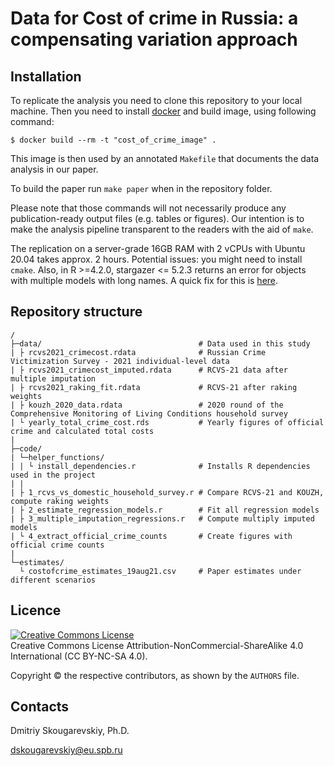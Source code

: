# Data for Cost of crime in Russia: a compensating variation approach

## Installation

To replicate the analysis you need to clone this repository to your local machine. 
Then you need to install [docker](https://docs.docker.com/get-docker/) and build image, using following command:
```console
$ docker build --rm -t "cost_of_crime_image" .
```

This image is then used by an annotated `Makefile` that documents the data analysis in our paper.

To build the paper run `make paper` when in the repository folder.

Please note that those commands will not necessarily produce any publication-ready output files (e.g. tables or figures). Our intention is to make the analysis pipeline transparent to the readers with the aid of `make`.

The replication on a server-grade 16GB RAM with 2 vCPUs with Ubuntu 20.04 takes approx. 2 hours. Potential issues: you might need to install `cmake`. Also, in R >=4.2.0, stargazer <= 5.2.3 returns an error for objects with multiple models with long names. A quick fix for this is [here](https://gist.github.com/alexeyknorre/b0780836f4cec04d41a863a683f91b53).
## Repository structure

```
/
├─data/                                   # Data used in this study
| ├ rcvs2021_crimecost.rdata              # Russian Crime Victimization Survey - 2021 individual-level data
| ├ rcvs2021_crimecost_imputed.rdata      # RCVS-21 data after multiple imputation
| ├ rcvs2021_raking_fit.rdata             # RCVS-21 after raking weights
| ├ kouzh_2020_data.rdata                 # 2020 round of the Comprehensive Monitoring of Living Conditions household survey
| └ yearly_total_crime_cost.rds           # Yearly figures of official crime and calculated total costs
|
├─code/
| └─helper_functions/
| | └ install_dependencies.r              # Installs R dependencies used in the project 
| |
| ├ 1_rcvs_vs_domestic_household_survey.r # Compare RCVS-21 and KOUZH, compute raking weights
| ├ 2_estimate_regression_models.r        # Fit all regression models
| ├ 3_multiple_imputation_regressions.r   # Compute multiply imputed models
| └ 4_extract_official_crime_counts       # Create figures with official crime counts
|
└─estimates/
  └ costofcrime_estimates_19aug21.csv     # Paper estimates under different scenarios
```

## Licence
<a rel="license" href="https://creativecommons.org/licenses/by-nc-sa/4.0/"><img alt="Creative Commons License" style="border-width:0" src="https://i.creativecommons.org/l/by-nc-sa/4.0/88x31.png" /></a><br />
Creative Commons License Attribution-NonCommercial-ShareAlike 4.0 International (CC BY-NC-SA 4.0).

Copyright © the respective contributors, as shown by the `AUTHORS` file.

## Contacts
Dmitriy Skougarevskiy, Ph.D.

dskougarevskiy@eu.spb.ru
